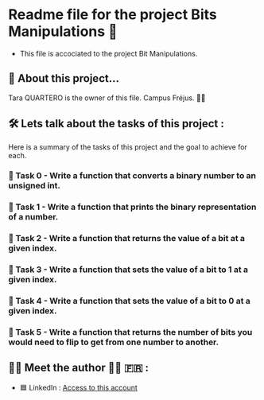 # Readme file for the project Bits Manipulations :ledger:

- This file is accociated to the project Bit Manipulations.

## :file_folder: About this project...

Tara QUARTERO is the owner of this file. Campus Fréjus. :tipping_hand_woman:

## :hammer_and_wrench: Lets talk about the tasks of this project :

Here is a summary of the tasks of this project and the goal to achieve for each.

### :small_orange_diamond: Task 0 - Write a function that converts a binary number to an unsigned int.
### :small_orange_diamond: Task 1 - Write a function that prints the binary representation of a number.
### :small_orange_diamond: Task 2 - Write a function that returns the value of a bit at a given index.
### :small_orange_diamond: Task 3 - Write a function that sets the value of a bit to 1 at a given index.
### :small_orange_diamond: Task 4 - Write a function that sets the value of a bit to 0 at a given index.
### :small_orange_diamond: Task 5 - Write a function that returns the number of bits you would need to flip to get from one number to another.

## :woman_technologist: Meet the author :woman_technologist: :fr: :

- :blue_square: LinkedIn : [Access to this account](https://www.linkedin.com/in/tara-alexandra-quartero-a34534177/)

